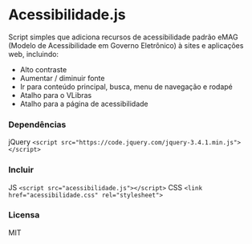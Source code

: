 # Acessibilidade.js

Script simples que adiciona recursos de acessibilidade padrão eMAG (Modelo de Acessibilidade em Governo Eletrônico) à sites e aplicações web, incluindo:

* Alto contraste
* Aumentar / diminuir fonte
* Ir para conteúdo principal, busca, menu de navegação e rodapé
* Atalho para o VLibras
* Atalho para a página de acessibilidade

### Dependências

jQuery
`<script src="https://code.jquery.com/jquery-3.4.1.min.js"></script>`

### Incluir

JS
`<script src="acessibilidade.js"></script>`
CSS
`<link href="acessibilidade.css" rel="stylesheet">`

### Licensa

MIT
